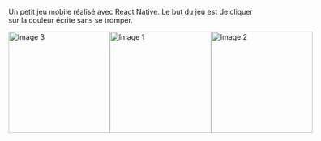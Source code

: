 Un petit jeu mobile réalisé avec React Native.
Le but du jeu est de cliquer sur la couleur écrite sans se tromper.

<div style="display: flex; flex-direction: row;">
  <img src="https://github.com/zonetecde/Color-Test-Game/assets/56195432/8a09145d-78e4-429a-9f98-39d547accd37" alt="Image 3" width="200"/>
  <img src="https://github.com/zonetecde/Color-Test-Game/assets/56195432/bef0a5cd-6376-4ab3-9857-c4e8f41c3067" alt="Image 1" width="200"/>
  <img src="https://github.com/zonetecde/Color-Test-Game/assets/56195432/7b5e6e78-ffae-4ab8-90a6-2cfa19d138be" alt="Image 2" width="200"/>
</div>
